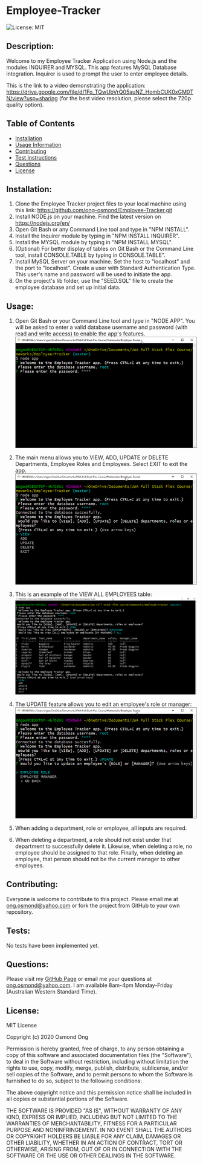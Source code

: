# Employee-Tracker
![License: MIT](https://img.shields.io/badge/License-MIT-yellow.svg)

## Description: 
Welcome to my Employee Tracker Application using Node.js and the modules INQUIRER and MYSQL. This app features MySQL Database integration.
Inquirer is used to prompt the user to enter employee details. 

This is the link to a video demonstrating the application: https://drive.google.com/file/d/1Fo_TQwUbVrQ05auNZ_HombCUK0xGM0TN/view?usp=sharing (for the best video resolution, please select the 720p quality option).

## Table of Contents 
* [Installation](#Installation) 
* [Usage Information](#Usage) 
* [Contributing](#Contributing) 
* [Test Instructions](#Tests) 
* [Questions](#Questions) 
* [License](#License)  

## Installation: 
1. Clone the Employee Tracker project files to your local machine using this link: https://github.com/ong-osmond/Employee-Tracker.git 
2. Install NODE.js on your machine. Find the latest version on https://nodejs.org/en/
3. Open Git Bash or any Command Line tool and type in "NPM INSTALL". 
4. Install the Inquirer module by typing in "NPM INSTALL INQUIRER".
5. Install the MYSQL module by typing in "NPM INSTALL MYSQL".
6. (Optional) For better display of tables on Git Bash or the Command Line tool, install CONSOLE.TABLE by typing in 
CONSOLE.TABLE".
7. Install MySQL Server on your machine. Set the host to "localhost" and the port to "localhost". Create a user with Standard Authentication Type. This user's name and password will be used to initiate the app.
8. On the project's lib folder, use the "SEED.SQL" file to create the employee database and set up initial data.

## Usage: 

1. Open Git Bash or your Command Line tool and type in "NODE APP". You will be asked to enter a valid database username and password (with read and write access) to enable the app's features.
![Run Node App](/assets/img/01-Run-Node-App.png)

2. The main menu allows you to VIEW, ADD, UPDATE or DELETE Departments, Employee Roles and Employees. Select EXIT to exit the app.
![Main Menu](/assets/img/02-Main-Menu.png)

3. This is an example of the VIEW ALL EMPLOYEES table:
![View](/assets/img/03-View-All-Employees.png)

4. The UPDATE feature allows you to edit an employee's role or manager:
![View](/assets/img/04-Update-Employees-Options.png)

5. When adding a department, role or employee, all inputs are required.

6. When deleting a department, a role should not exist under that department to successfully delete it. Likewise, when deleting a role, no employee should be assigned to that role. Finally, when deleting an employee, that person should not be the current manager to other employees.


## Contributing: 
Everyone is welcome to contribute to this project. Please email me at ong.osmond@yahoo.com or fork the project from GitHub to your own repository.

## Tests: 
No tests have been implemented yet.
 
## Questions: 
Please visit my [GitHub Page](https://github.com/ong-osmond/) or email me your questions at ong.osmond@yahoo.com. 
I am available 8am-4pm Monday-Friday (Australian Western Standard Time). 

## License: 
MIT License

Copyright (c) 2020 Osmond Ong

Permission is hereby granted, free of charge, to any person obtaining a copy
of this software and associated documentation files (the "Software"), to deal
in the Software without restriction, including without limitation the rights
to use, copy, modify, merge, publish, distribute, sublicense, and/or sell
copies of the Software, and to permit persons to whom the Software is
furnished to do so, subject to the following conditions:

The above copyright notice and this permission notice shall be included in all
copies or substantial portions of the Software.

THE SOFTWARE IS PROVIDED "AS IS", WITHOUT WARRANTY OF ANY KIND, EXPRESS OR
IMPLIED, INCLUDING BUT NOT LIMITED TO THE WARRANTIES OF MERCHANTABILITY,
FITNESS FOR A PARTICULAR PURPOSE AND NONINFRINGEMENT. IN NO EVENT SHALL THE
AUTHORS OR COPYRIGHT HOLDERS BE LIABLE FOR ANY CLAIM, DAMAGES OR OTHER
LIABILITY, WHETHER IN AN ACTION OF CONTRACT, TORT OR OTHERWISE, ARISING FROM,
OUT OF OR IN CONNECTION WITH THE SOFTWARE OR THE USE OR OTHER DEALINGS IN THE
SOFTWARE.
